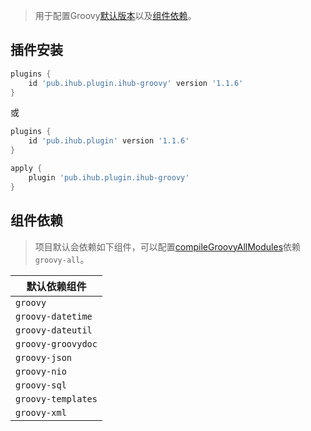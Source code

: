 > 用于配置Groovy[默认版本](/iHubBom?id=默认版本)以及[组件依赖](/iHubGroovy?id=组件依赖)。

## 插件安装

```groovy
plugins {
    id 'pub.ihub.plugin.ihub-groovy' version '1.1.6'
}
```

或

```groovy
plugins {
    id 'pub.ihub.plugin' version '1.1.6'
}

apply {
    plugin 'pub.ihub.plugin.ihub-groovy'
}
```

## 组件依赖

> 项目默认会依赖如下组件，可以配置[compileGroovyAllModules](/iHub?id=配置示例)依赖`groovy-all`。

| 默认依赖组件 |
| --------- |
| `groovy` |
| `groovy-datetime` |
| `groovy-dateutil` |
| `groovy-groovydoc` |
| `groovy-json` |
| `groovy-nio` |
| `groovy-sql` |
| `groovy-templates` |
| `groovy-xml` |
